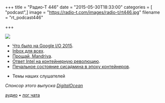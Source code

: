 +++
title = "Радио-Т 446"
date = "2015-05-30T18:33:00"
categories = [ "podcast",]
image = "https://radio-t.com/images/radio-t/rt446.jpg"
filename = "rt_podcast446"

+++

![](https://radio-t.com/images/radio-t/rt446.jpg)

* [Что было на Google I/O 2015](http://thenextweb.com/google/2015/05/28/everything-google-announced-at-google-io-2015-in-one-handy-list/).
* [Inbox для всех](http://social.techcrunch.com/2015/05/28/google-opens-inbox-to-all-adds-smart-reminders-trip-bundles-undo-send-and-more/).
* [Прощай, Mandriva](http://www.phoronix.com/scan.php?page=news_item&px=Mandriva-Liquidated).
* [Ответ Intel на контейнерную революцию](http://prsm.tc/7tknoe).
* [Печальное состояние сисадмина в эпоху контейнеров](http://habrahabr.ru/post/258595/).
- Темы наших слушателей

_Спонсор этого выпуска [DigitalOcean](https://do.co/radiot)_

[аудио](https://cdn.radio-t.com/rt_podcast446.mp3) • [лог чата](http://chat.radio-t.com/logs/radio-t-446.html)
<audio src="https://cdn.radio-t.com/rt_podcast446.mp3" preload="none"></audio>
